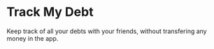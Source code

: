 # Track My Debt

Keep track of all your debts with your friends, without transfering any money in the app.
